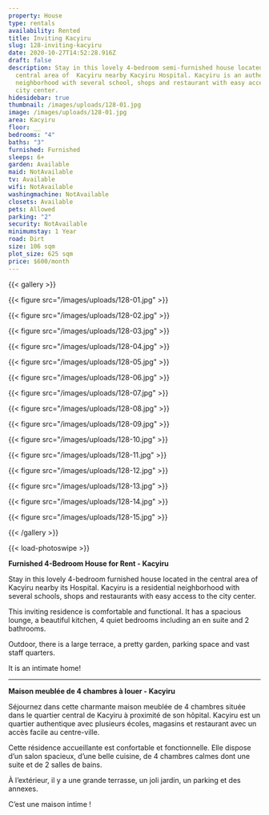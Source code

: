 ```yaml
---
property: House
type: rentals
availability: Rented
title: Inviting Kacyiru
slug: 128-inviting-kacyiru
date: 2020-10-27T14:52:28.916Z
draft: false
description: Stay in this lovely 4-bedroom semi-furnished house located in the
  central area of  Kacyiru nearby Kacyiru Hospital. Kacyiru is an authentic
  neighborhood with several school, shops and restaurant with easy access to the
  city center.
hidesidebar: true
thumbnail: /images/uploads/128-01.jpg
image: /images/uploads/128-01.jpg
area: Kacyiru
floor: __
bedrooms: "4"
baths: "3"
furnished: Furnished
sleeps: 6+
garden: Available
maid: NotAvailable
tv: Available
wifi: NotAvailable
washingmachine: NotAvailable
closets: Available
pets: Allowed
parking: "2"
security: NotAvailable
minimumstay: 1 Year
road: Dirt
size: 106 sqm
plot_size: 625 sqm
price: $600/month
---
```

{{< gallery >}}

{{< figure src="/images/uploads/128-01.jpg" >}}

{{< figure src="/images/uploads/128-02.jpg" >}}

{{< figure src="/images/uploads/128-03.jpg" >}}

{{< figure src="/images/uploads/128-04.jpg" >}}

{{< figure src="/images/uploads/128-05.jpg" >}}

{{< figure src="/images/uploads/128-06.jpg" >}}

{{< figure src="/images/uploads/128-07.jpg" >}}

{{< figure src="/images/uploads/128-08.jpg" >}}

{{< figure src="/images/uploads/128-09.jpg" >}}

{{< figure src="/images/uploads/128-10.jpg" >}}

{{< figure src="/images/uploads/128-11.jpg" >}}

{{< figure src="/images/uploads/128-12.jpg" >}}

{{< figure src="/images/uploads/128-13.jpg" >}}

{{< figure src="/images/uploads/128-14.jpg" >}}

{{< figure src="/images/uploads/128-15.jpg" >}}

{{< /gallery >}}

{{< load-photoswipe >}}

**Furnished 4-Bedroom House for Rent - Kacyiru**

Stay in this lovely 4-bedroom furnished house located in the central area of Kacyiru nearby its Hospital. Kacyiru is a residential neighborhood with several schools, shops and restaurants with easy access to the city center.

This inviting residence is comfortable and functional. It has a spacious lounge, a beautiful kitchen, 4 quiet bedrooms including an en suite and 2 bathrooms.

Outdoor, there is a large terrace, a pretty garden, parking space and vast staff quarters.

It is an intimate home!

---

**Maison meublée de 4 chambres à louer - Kacyiru**

Séjournez dans cette charmante maison meublée de 4 chambres située dans le quartier central de Kacyiru à proximité de son hôpital. Kacyiru est un quartier authentique avec plusieurs écoles, magasins et restaurant avec un accès facile au centre-ville.

Cette résidence accueillante est confortable et fonctionnelle. Elle dispose d’un salon spacieux, d’une belle cuisine, de 4 chambres calmes dont une suite et de 2 salles de bains.

À l’extérieur, il y a une grande terrasse, un joli jardin, un parking et des annexes.

C’est une maison intime !